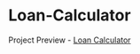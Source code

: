 # Loan-Calculator
Project Preview -
<a href="https://loan-calculator-web.netlify.app">Loan Calculator</a>
